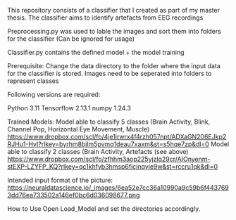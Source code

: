 This repository consists of a classifier that I created as part of my master thesis. 
The classifier aims to identify artefacts from EEG recordings

Preprocessing.py was used to lable the images and sort them into folders for the classifier (Can be ignored for usage)

Classifier.py contains the defined model + the model training

Prerequisite: 
Change the data directory to the folder where the input data for the classifier is stored. Images need to be seperated into folders to represent classes

Following versions are required:

Python 3.11
Tensorflow 2.13.1
numpy 1.24.3

Trained Models:
Model able to classify 5 classes (Brain Activity, Blink, Channel Pop, Horizontal Eye Movement, Muscle) https://www.dropbox.com/scl/fo/4je1irwrx4f4rzh057npt/ADXaGN206EJkp2RJHu1-HvI?rlkey=byrhm8bjlm5pvmq1deau7xaxm&st=s5hqe7zp&dl=0
Model able to classify 2 classes (Brain Activity, Artefacts (see above) https://www.dropbox.com/scl/fo/zfhhm3aop225yjzlq29cr/AIOnyenm-stEXP-LZYFP_KQ?rlkey=qc1khfyb3hmsp6ficjnqyje9w&st=rccru1qk&dl=0

Intended input format of the picture: https://neuraldatascience.io/_images/6ea52e7cc36a10990a9c59b6f4437693dd76ea733502a146ef0bc6d036098677.png

How to Use 
Open Load_Model and set the directories accordingly.
